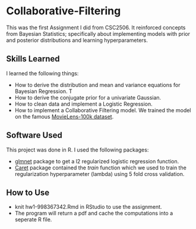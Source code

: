 # Collaborative-Filtering
This was the first Assignment I did from CSC2506. It reinforced concepts from Bayesian Statistics; specifically about implementing models
with prior and posterior distributions and learning hyperparameters.

## Skills Learned
I learned the following things:
* How to derive the distribution and mean and variance equations for Bayesian Regression. T
* How to derive the conjugate prior for a univariate Gaussian. 
* How to clean data and implement a Logistic Regression. 
* How to implement a Collaborative Filtering model. We trained the model on the famous [MovieLens-100k dataset](http://grouplens.org/datasets/movielens/).

## Software Used
This project was done in R. I used the following packages:
* [glmnet](https://cran.r-project.org/web/packages/glmnet/glmnet.pdf) package to get a l2 regularized logistic regression function.
* [Caret](https://cran.r-project.org/web/packages/caret/caret.pdf) package contained the _train_ function which we used to train the regularization hyperparameter (lambda) using 5 fold cross validation.

## How to Use
* knit hw1-998367342.Rmd in RStudio to use the assignment.
* The program will return a pdf and cache the computations into a seperate R file.
